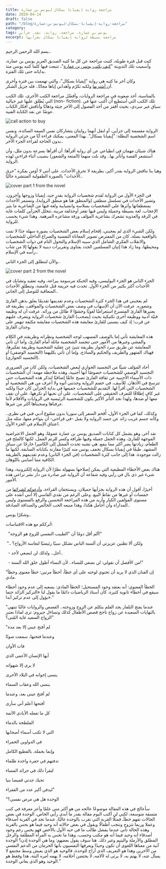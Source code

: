 ```yaml
---
title: مراجعة رواية إيفيانا بسكال ليونس بن عمارة
date: 2020-04-14
draft: false
path: "/blog/مراجعة-رواية-إيفيانا-بسكال-ليونس-بن-عمارة"
category:
tags: يونس بن عمارة، مراجعة، رواية، نقد، جزأين
excerpt: مراجعة بسيطة لرواية إيفيانا بسكال بجزأيها
---
```



بسم الله الرحمن الرحيم.. 

كنت قبل فترة طويلة، كتبت مراجعة عن كل ما كتبه الصديق العزيز يونس بن عمارة، وأسميت تلك التدوينة "[كيف يكتب يونس بن عمارة](http://watheq.xyz/post.php?p_id=33)"، تتبعت فيها كلما كتبه يونس منذ بداياته حتى تلك الفترة.

وكان آخر ما كتبه هي رواية "إيفيانا بسكال"، والتي تهممت بين فترة وأخرى أن[ أشتريها](https://youdo.blog/youarecool/) ولكنه تكرّم وأهداني إياها مجانًا.. فله جزيل الشكر.

بالمناسبة، أجد صعوبة في مراجعة الروايات، وأفضّل مراجعة الكتب الأخرى، تلك الكتب التي يُطلق عليها غير خيالية (non- fiction). تلك الكتب التي أستطيع أن أكتب عنها في سياق غير سردي، بحيث أقفز من أحد الفصول إلى الآخر جيئة وذهابًا وأناقش أفكار الكتاب عوضًا عن نقد الكتابة الفنية.

![call action to buy](images/call-action-to-buy.jpg)

الرواية مقسمة إلى جزأين، أو لنقل أنهما روايتان يتشاركان نفس السمة السائدة، ونفس اسم الشخصية البطلة: "إيفيانا بسكال". بهذا المعنى، يمكنك قراءة أيًا من جزئي الرواية بدون الحاجة لقراءة الجزء الآخر..

هناك شيئان مهمان في انطباعي عن أي رواية أقرأها: أن أقرأها بسرعة بدون ملل، وأن أستشعر القصة وأتأثر بها.. وقد نلت منهما (المتعة والشعور) بنصيب أثناء قراءتي لهذه الرواية.

وهيا بنا نناقش الرواية بقدر أكبر، بطريقة لا تحرق الأحداث. على أنني لا أؤمن بفكرة "حرق الأحداث" بالصورة الطفولية المنتشرة حاليًا..

![cover part 1 from the novel](images/cover-v1.jpg)

في الجزء الأول من الرواية تُقدم شخصيات الرواية بقدرٍ جيد، إيفيانا وزوجها وآخرون، وتسير الأحداث في تسلسل منطقي (والمنطق هنا هو منطق الرواية)، وتستمر الأحداث بمنعطفاتها وأثرها على الشخصيات بسلاسة وانسيابية ولغة فيها من الشاعرية ما يثير الإعجاب. لغة بسيطة وجميلة وليس فيها تقعر أوحذلقة مريبة..تتخلل الجزأين كلمات غاية في الرقة والعذوبة تشعرك بشاعرية المؤلف ورقة مشاعره المرهفة. وهذا شيء يحسب للرواية.

ولكن الشيء الذي لم يعجبني، إقحام إسلام بعض الشخصيات بصورة سهلة جدًا لا تمت بالواقعية بصلة، كان من المفترض تصوير المعاناة النفسية والصراع الداخلي للشخصيات والانقلاب الفكري الشامل الذي سببه الإسلام والتحول التام في ذوات الشخصيات ومحيطها، وما زاد هذا إتيان المسلمين الجدد بفتاوى وتقريرات دينية لا يقولها إلا من شاب رأسه في الإسلام..

والآن لننطلق إلى الجزء الثاني..

![cover part 2 from the novel](images/cover-v2.jpg)

الجزء الثاني هو الجزء البوليسي، وفيه الحبكة مرسومة ببراعة، وفيه تعقيد وتشابك في الأحداث أكثر بكثير من الجزء الأول. تحدث فيه جريمة قتل غامضة، وتنطلق الأحداث المتعاقبة للتوصل إلى الجاني..

لم يعجبني في هذا الجزء كثرة الشخصيات وعدم تقديمها تقديمًا يعلق بذهن القارئ وشعوره. عرفت الآن أن الإسهاب في وصف بعض الشخصيات والمواقف، بطريقة قد يعتبرها القارئ المتسرع استعراضًا لغويًا وحشوًا لا طائل من ورائه. عرفت أن له وظيفة فنيّة أدبية ووظيفة أخرى تكتيكية بحيث (يصحب) القارئ شخصيات الرواية ويتعرف عليهم عن قرب؛ إذ كيف يتسنى للقارئ معايشة هذه الشخصيات معايشة مكثفة تنهمر على وجدان القارئ.

هذه المعايشة تأتي إما بالوصف المسهب لوجه الشخصية ونظراته وطريقته في الكلام والمشي وغيرها من الأمور حتى تتجسد الشخصية ماثلة أمام القارئ، وأما أن تأتي المعايشة عن طريق سرد الحوار بطريقة تنبئ عن عقلية الشخصية وطريقة تفكيرها، فهناك المتهور والطريف والحكيم والساذج، وإما أن تأتي بكليهما (التجسيد الوصفي) أو (التجسيد الحواري).

أجاد المؤلف شيئًا من التجسيد الحواري لبعض الشخصيات، ولكن كان من الضروري التجسيد الوصفي للشخصيات خصوصًا أنها أجنبية، وهذه ملاحظة مهمة: أن الشخصيات ذات الأسماء الأجنبية عن ثقافة القارئ تصبح عائقًا إضافيًا لتذكر هذه الشخصيات حتى تترسخ في الأذهان. للأسف، في خضم الرواية وجدتني أتوه ولا أعرف من هي الشخصية أو الشخصيات التي أقرأ لها. التقديم للشخصيات جميعها في بداية الجزأين كان جيدًا ولكنه غير كافٍ إطلاقًا للتعرف الحقيقي على الشخصيات، على أن نحبها أو نكرهها، على أن نقف معها أو ضدها، ولهذا نجد التأثر الأكبر يكون للشخصية الرئيسية في الروايات والأفلام لأننا عرفناها وصحبناها أكثر من غيرها.

وكذلك، كما في الجزء الأول، أُقحم السفر إلى سوريا بدون مسّوغ أدبي فني في نظري.. وكأنه جسم غريب زائد عن جسد الرواية ولا يقبل -في قراءتي- أن يتواءم معها، مثله مثل اعتناق الإسلام في الجزء الأول. 

نقد آخر، وهو يشمل كل كتابات الصديق يونس بن عمارة عمومًا، وهو الجمل الاعتراضية الموجهة للقارئ، وهذه الجمل جميلة وفيها طرافة وكسر للرتم الممل، لكنها كالملح في الطعام، زيادتها يضر أكثر مما ينفع. هي تشبه تحدث الممثل إلى الكاميرا خارجًا عن سياق المشهد. طبعًا في إيفيانا بسكال تخفف يونس منه كثيرًا مقارنة بكتاباته السابقة، لكنها ما زالت موجودة. هذا إلى جانب كثرة الشخصيات (في الجزء الثاني) وعدم تقديمهم بالطريقة الكافية مما أصابني بالتّوهان.

هناك بعض الأخطاء المطبعية التي يمكن إصلاحها بسهولة نظرًا لأن الرواية إلكترونية، وهذا شيء غير ذي بال في رأيي وفيه شفاعة أن الرواية غير صادرة من دار نشر تراعي هذه الأمور.

أخيرًا، أقول أن هذه الرواية بجزأيها جميلان، ويستحقان القراءة، [وأدعوكم لشرائها](https://youdo.blog/youarecool/) من خمسات أو غيرها من نقاط البيع. وعلى الرغم من نقدي القاسي إلا أنني أنقده على مستوى المؤلفين الكبار وأريد من هذه المراجعة التحسين والرفع بالمستوى وليس المداراة وأن أجامل هكذا، وهذا منبعه الحب الخالص والصداقة الصادقة..

وشكرًا يونس.. 

أترككم مع هذه الاقتباسات:

  "ألم أقل دومًا أن "الطبيب النفسي للزوج هو الزوجة!"

 ".. ولكن ألا تظنين عزيزتي أن ألسنة الناس تشكل سببًا رئيسيًا لتعاسة الأزواج؟

  - أجل.. ولذلك لن لنصغي لأحد.. 

  - من الأفضل أن تقولي: لن نصغي للنساء.. لأن النساء أطول خلق الله ألسنة!"

"إن الفنان الذي لا يريد أن تحتوي لوحته على أي خطأ، أخطأ مرتين: خطأ معنوي وخطأ مادي. 

الخطأ المعنوي: أنه يعتقد وجود المستحيل؛ الخطأ المادي: بسعيه إلى عدم وجود أخطاء سيقع في أخطاء ثانوية كثيرة. كان أستاذ الرياضيات دائمًا ما يقول لنا «التركيز الزائد حتما يؤول إلى عدم تركيز أبدا»."

"عندما يفتح التلفاز يجد الفلم يتكلم عن الزوج وزوجته.. القصص والروايات غالبًا تنتهي بالنهايات السعيدة عن زواج ناجح قصص الأطفال كذلك وتساءل جيروم: ترى لماذا نعتبر الزواج السعيد غاية المُنى؟"

"لم أفتح عيني إلا بعد مدة

وعندما فتحتها، سمعت صوتًا

فات الأوان

أيها الإنسان الأعمى الذي 

لا يرى إلا شهواته

ينسى إخوانه في البلاد الأخرى

ينسى الله وعقاب السماء

لم أفتح عيني بعد، وعندما 

أفتحها أعلم أني سأرى

كل ما تفعله الأيادي الآثمة 

الملطخة بالدماء 

التي لا تكتب أسماء أصحابها

في الدواوين الحمراء 

وإنما بجملة، بالقطيع الكامل

تدفنهم في حفرة واحدة ظلماء

لنقرأ ذلك في جرائد المساء

تحيك جدتي قميصا بنيا 

ليدفن أكبر عدد من الفقراء"

"الوحدة هل هي مرض نفسي؟

سأعالج في هذه المقالة موضوعًا عالجه من هو أكثر مني علمًا وأعز معرفة في كتب متسقة متوسعة، لكني لن أكتب اليوم مقالة بقدر ما أبدي رأيي الخاص، الوحدة في بعض الحالات تفهم خطأـ فمثلًا الغربة التي تقرب بالوحدة غالبًا، عندما تجد في الغربة أصدقاء وعملا وربما تتزوج وتنجب أطفالًا ويقول في بعض حالاته أنه وحيد فيما هو يحس بالغربة وهذه الحالة تأتي عندما يفشل طالب ما في حبه الأول بالأخص فهو يحس رغم وجود أصدقاء أنه وحيد فيما أنه هو مكتب وحسب، وهذا ما تحس به المرأة المطلقة والرجل المطلق والأرملة واليتيم وغير ذلك. هنا سوف يقول بعضهم: وما هي الوحدة إذن؟ الوحدة آتية من معناها اللغوي أن تكون وحيدًا ويعرفها النفسيون بأنها الحرمان من الدعم النفسي من الآخرين وهذا هو التعريف الذي أراخ للوحدة، فالوحيد هو الذي يعيش وسط مجتمع لا يسأل عنه، لا يهتم به، لا يرثى له لآلامه، لا يحتضن أحلامه، لا يهمه أمره البتة، هذا وفقط هو الوحيد وهو الذي يعاني الوحدة."